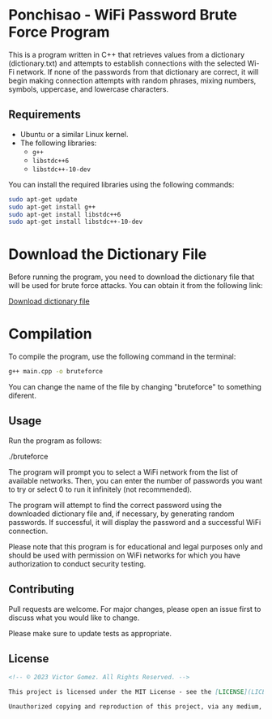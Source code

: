 # Ponchisao - WiFi Password Brute Force Program

This is a program written in C++ that retrieves values from a dictionary (dictionary.txt) and attempts to establish connections with the selected Wi-Fi network. If none of the passwords from that dictionary are correct, it will begin making connection attempts with random phrases, mixing numbers, symbols, uppercase, and lowercase characters.

## Requirements

- Ubuntu or a similar Linux kernel.
- The following libraries:
  - `g++`
  - `libstdc++6`
  - `libstdc++-10-dev`

You can install the required libraries using the following commands:

```bash
sudo apt-get update
sudo apt-get install g++
sudo apt-get install libstdc++6
sudo apt-get install libstdc++-10-dev
```

# Download the Dictionary File

Before running the program, you need to download the dictionary file that will be used for brute force attacks. You can obtain it from the following link:

[Download dictionary file](ponchisao326.cf/downloads/dictionary.zip)

# Compilation

To compile the program, use the following command in the terminal:

```bash
g++ main.cpp -o bruteforce
```
You can change the name of the file by changing "bruteforce" to something diferent.

## Usage

Run the program as follows:

./bruteforce

The program will prompt you to select a WiFi network from the list of available networks. Then, you can enter the number of passwords you want to try or select 0 to run it infinitely (not recommended).

The program will attempt to find the correct password using the downloaded dictionary file and, if necessary, by generating random passwords. If successful, it will display the password and a successful WiFi connection.

Please note that this program is for educational and legal purposes only and should be used with permission on WiFi networks for which you have authorization to conduct security testing.

## Contributing

Pull requests are welcome. For major changes, please open an issue first
to discuss what you would like to change.

Please make sure to update tests as appropriate.

## License

```markdown
<!-- © 2023 Victor Gomez. All Rights Reserved. -->

This project is licensed under the MIT License - see the [LICENSE](LICENSE.md) file for details.

Unauthorized copying and reproduction of this project, via any medium, is strictly prohibited, unless explicitly permitted by Victor Gomez.

